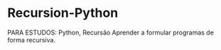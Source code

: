 # Recursion-Python
PARA ESTUDOS: Python, Recursão Aprender a formular programas de forma recursiva.
